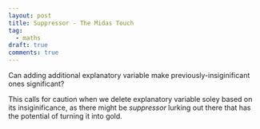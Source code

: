 ```yaml
---
layout: post
title: Suppressor - The Midas Touch
tag:
  - maths
draft: true
comments: true
---
```

Can adding additional explanatory variable make previously-insiginificant ones significant?


This calls for caution when we delete explanatory variable soley based on its insiginificance, as there might be *suppressor* lurking out there that has the potential of turning it into gold.
